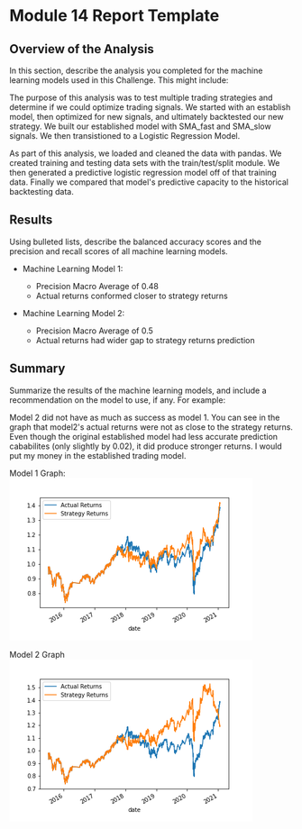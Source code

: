 # Module 14 Report Template

## Overview of the Analysis

In this section, describe the analysis you completed for the machine learning models used in this Challenge. This might include:

The purpose of this analysis was to test multiple trading strategies and determine if we could optimize trading signals.  We started with an establish model, then optimized for new signals, and ultimately backtested our new strategy.  We built our established model with SMA_fast and SMA_slow signals.  We then transistioned to a Logistic Regression Model.



As part of this analysis, we loaded and cleaned the data with pandas.  We created training and testing data sets with the train/test/split module.  We then generated a predictive logistic regression model off of that training data.  Finally we compared that model's predictive capacity to the historical backtesting data.  




## Results

Using bulleted lists, describe the balanced accuracy scores and the precision and recall scores of all machine learning models.

* Machine Learning Model 1:
  * Precision Macro Average of 0.48
  * Actual returns conformed closer to strategy returns
  

* Machine Learning Model 2:
  * Precision Macro Average of 0.5
  * Actual returns had wider gap to strategy returns prediction


## Summary

Summarize the results of the machine learning models, and include a recommendation on the model to use, if any. For example:

Model 2 did not have as much as success as model 1.  You can see in the graph that model2's actual returns were not as close to the strategy returns.  Even though the original established model had less accurate prediction cababilites (only slightly by 0.02), it did produce stronger returns.  I would put my money in the established trading model.   

Model 1 Graph:
![Model 1 Graph](cumulative_return_plot.png)

Model 2 Graph
![Model 2 Graph](cumulative_return_plot_2.png)


